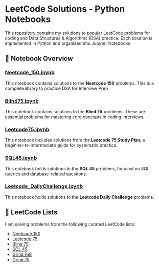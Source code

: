 # LeetCode Solutions - Python Notebooks

This repository contains my solutions to popular LeetCode problems for coding and Data Structures & Algorithms (DSA) practice. Each solution is implemented in Python and organized into Jupyter Notebooks.

## 📒 Notebook Overview

### [Neetcode_150.ipynb](./Neetcode_150.ipynb)
This notebook contains solutions to the **Neetcode 150** problems. This is a complete library to practice DSA for Interview Prep

### [Blind75.ipynb](./Blind75.ipynb)
This notebook contains solutions to the **Blind 75** problems. These are essential problems for mastering core concepts in coding interviews.

### [Leetcode75.ipynb](./Leetcode75.ipynb)
This notebook includes solutions from the **Leetcode 75 Study Plan**, a beginner-to-intermediate guide for systematic practice.

### [SQL45.ipynb]()
This notebook holds solutions to the **SQL 45** problems, focused on SQL queries and database-related questions.

### [Leetcode_DailyChallenge.ipynb](./Leetcode_DailyChallenge.ipynb)
This notebook holds solutions to the **Leetcode Daily Challenge** problems.

## 📝 LeetCode Lists

I am solving problems from the following curated LeetCode lists:

- [Neetcode 150](https://leetcode.com/list/rr2ss0g5)
- [Leetcode 75](https://leetcode.com/studyplan/leetcode-75/)
- [Blind 75](https://leetcode.com/list/oizxjoit)
- [SQL 45](https://leetcode.com/list/o2qifkts)
- [Grind 169](https://leetcode.com/list/rabvlt31)
- [Grind 75](https://leetcode.com/list/rab78cw1)
